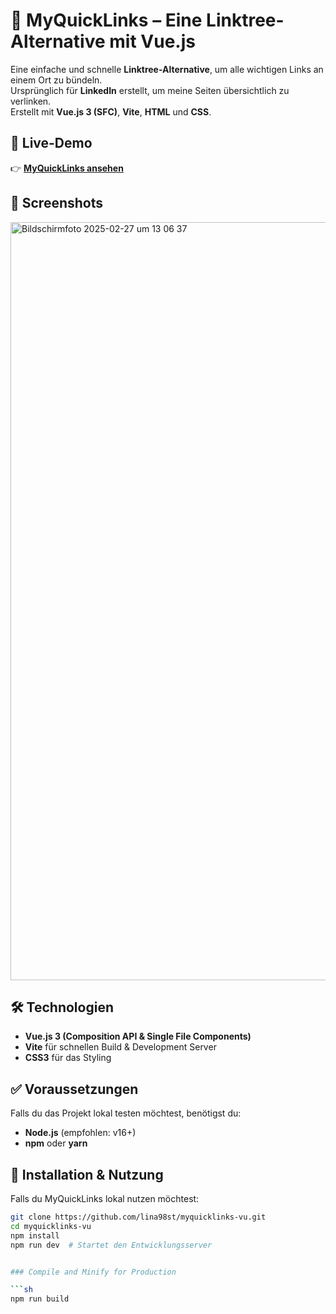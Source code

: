 # 🔗 MyQuickLinks – Eine Linktree-Alternative mit Vue.js  

Eine einfache und schnelle **Linktree-Alternative**, um alle wichtigen Links an einem Ort zu bündeln.  
Ursprünglich für **LinkedIn** erstellt, um meine Seiten übersichtlich zu verlinken.  
Erstellt mit **Vue.js 3 (SFC)**, **Vite**, **HTML** und **CSS**.  

## 🚀 Live-Demo  
👉 **[MyQuickLinks ansehen](https://lina98st.github.io/myquicklinks-vu/](https://lina98st.github.io/myquicklinks-vu/))**  

## 📸 Screenshots  
 <img width="1213" alt="Bildschirmfoto 2025-02-27 um 13 06 37" src="https://github.com/user-attachments/assets/fc939913-feb9-4c12-ae06-4af3aa22797c" />


## 🛠 Technologien  
- **Vue.js 3 (Composition API & Single File Components)**  
- **Vite** für schnellen Build & Development Server  
- **CSS3** für das Styling  

## ✅ Voraussetzungen  
Falls du das Projekt lokal testen möchtest, benötigst du:  
- **Node.js** (empfohlen: v16+)  
- **npm** oder **yarn**  

## 🔧 Installation & Nutzung  
Falls du MyQuickLinks lokal nutzen möchtest:  
```bash
git clone https://github.com/lina98st/myquicklinks-vu.git
cd myquicklinks-vu
npm install
npm run dev  # Startet den Entwicklungsserver


### Compile and Minify for Production

```sh
npm run build
```
